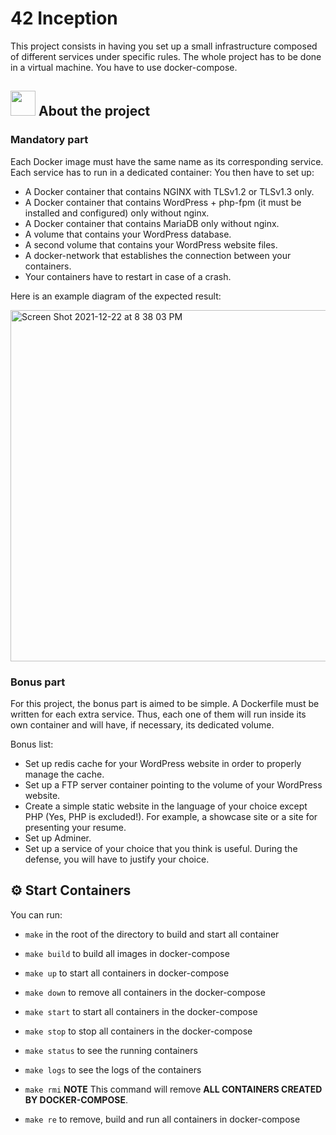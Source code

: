 # 42 Inception

This project consists in having you set up a small infrastructure composed of different
services under specific rules. The whole project has to be done in a virtual machine. You
have to use docker-compose.

## <img src="https://www.docker.com/sites/default/files/d8/2019-07/vertical-logo-monochromatic.png"  width="40px"> About the project

### Mandatory part

Each Docker image must have the same name as its corresponding service.
Each service has to run in a dedicated container:
  You then have to set up:
  - A Docker container that contains NGINX with TLSv1.2 or TLSv1.3 only.
  - A Docker container that contains WordPress + php-fpm (it must be installed and configured) only without nginx.
  - A Docker container that contains MariaDB only without nginx.
  - A volume that contains your WordPress database.
  - A second volume that contains your WordPress website files.
  - A docker-network that establishes the connection between your containers.
  - Your containers have to restart in case of a crash.

Here is an example diagram of the expected result:

<img width="562" alt="Screen Shot 2021-12-22 at 8 38 03 PM" src="https://user-images.githubusercontent.com/54292953/147146268-a616f39a-3f16-41f8-80c9-db5494c3dfe7.png">

### Bonus part

For this project, the bonus part is aimed to be simple.
A Dockerfile must be written for each extra service. Thus, each one of them will run
inside its own container and will have, if necessary, its dedicated volume.

Bonus list:
   - Set up redis cache for your WordPress website in order to properly manage the
cache.
   - Set up a FTP server container pointing to the volume of your WordPress website.
   - Create a simple static website in the language of your choice except PHP (Yes, PHP
is excluded!). For example, a showcase site or a site for presenting your resume.
   - Set up Adminer.
   - Set up a service of your choice that you think is useful. During the defense, you
will have to justify your choice.

## ⚙️ Start Containers

You can run:

  - `make` in the root of the directory to build and start all container

  - `make build` to build all images in docker-compose

  - `make up` to start all containers in docker-compose

  - `make down` to remove all containers in the docker-compose

  - `make start` to start all containers in the docker-compose

  - `make stop` to stop all containers in the docker-compose

  - `make status` to see the running containers

  - `make logs` to see the logs of the containers

  - `make rmi` **NOTE** This command will remove **ALL CONTAINERS CREATED BY DOCKER-COMPOSE**.

  - `make re` to remove, build and run all containers in docker-compose

